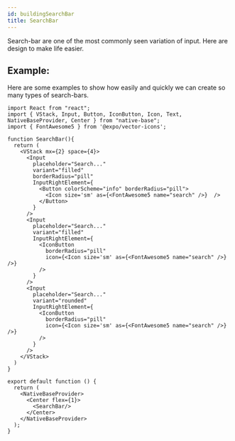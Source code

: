 ```yaml
---
id: buildingSearchBar
title: SearchBar
---
```


Search-bar are one of the most commonly seen variation of input. Here are design to make life easier.

## Example:

Here are some examples to show how easily and quickly we can create so many types of search-bars.

<!--
![https://s3-us-west-2.amazonaws.com/secure.notion-static.com/b4c4662d-8a9c-48a2-817d-000ff8f5f6b6/Screenshot_2021-01-18_at_7.51.08_PM.png](https://s3-us-west-2.amazonaws.com/secure.notion-static.com/b4c4662d-8a9c-48a2-817d-000ff8f5f6b6/Screenshot_2021-01-18_at_7.51.08_PM.png) -->

```SnackPlayer name=Search%20Bar
import React from "react";
import { VStack, Input, Button, IconButton, Icon, Text, NativeBaseProvider, Center } from "native-base";
import { FontAwesome5 } from '@expo/vector-icons';

function SearchBar(){
  return (
    <VStack mx={2} space={4}>
      <Input
        placeholder="Search..."
        variant="filled"
        borderRadius="pill"
        InputRightElement={
          <Button colorScheme="info" borderRadius="pill">
            <Icon size='sm' as={<FontAwesome5 name="search" />}  />
          </Button>
        }
      />
      <Input
        placeholder="Search..."
        variant="filled"
        InputRightElement={
          <IconButton
            borderRadius="pill"
            icon={<Icon size='sm' as={<FontAwesome5 name="search" />} />}
          />
        }
      />
      <Input
        placeholder="Search..."
        variant="rounded"
        InputRightElement={
          <IconButton
            borderRadius="pill"
            icon={<Icon size='sm' as={<FontAwesome5 name="search" />} />}
          />
        }
      />
    </VStack>
  )
}

export default function () {
  return (
    <NativeBaseProvider>
      <Center flex={1}>
        <SearchBar/>
      </Center>
    </NativeBaseProvider>
  );
}
```

